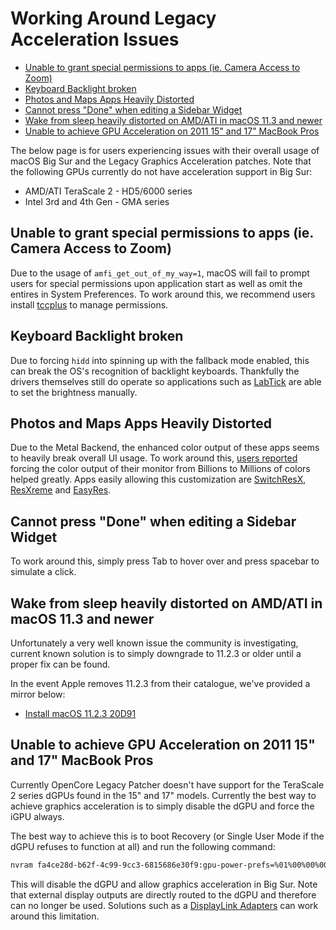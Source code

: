 # Working Around Legacy Acceleration Issues

* [Unable to grant special permissions to apps (ie. Camera Access to Zoom)](#unable-to-grant-special-permissions-to-apps-ie-camera-access-to-zoom)
* [Keyboard Backlight broken](keyboard-backlight-broken)
* [Photos and Maps Apps Heavily Distorted](#photos-and-maps-apps-heavily-distorted)
* [Cannot press "Done" when editing a Sidebar Widget](#cannot-press-done-when-editing-a-sidebar-widget)
* [Wake from sleep heavily distorted on AMD/ATI in macOS 11.3 and newer](#wake-from-sleep-heavily-distorted-on-amd-ati-in-macos-11-3-and-newer)
* [Unable to achieve GPU Acceleration on 2011 15" and 17" MacBook Pros](#unable-to-achieve-gpu-acceleration-on-2011-15-and-17-macbook-pros)

The below page is for users experiencing issues with their overall usage of macOS Big Sur and the Legacy Graphics Acceleration patches. Note that the following GPUs currently do not have acceleration support in Big Sur:

* AMD/ATI TeraScale 2 - HD5/6000 series
* Intel 3rd and 4th Gen - GMA series

## Unable to grant special permissions to apps (ie. Camera Access to Zoom)

Due to the usage of `amfi_get_out_of_my_way=1`, macOS will fail to prompt users for special permissions upon application start as well as omit the entires in System Preferences. To work around this, we recommend users install [tccplus](https://github.com/jslegendre/tccplus) to manage permissions.

## Keyboard Backlight broken

Due to forcing `hidd` into spinning up with the fallback mode enabled, this can break the OS's recognition of backlight keyboards. Thankfully the drivers themselves still do operate so applications such as [LabTick](https://www.macupdate.com/app/mac/22151/lab-tick) are able to set the brightness manually.

## Photos and Maps Apps Heavily Distorted

Due to the Metal Backend, the enhanced color output of these apps seems to heavily break overall UI usage. To work around this, [users reported](https://forums.macrumors.com/threads/macos-11-big-sur-on-unsupported-macs-thread.2242172/post-29870324) forcing the color output of their monitor from Billions to Millions of colors helped greatly. Apps easily allowing this customization are [SwitchResX](https://www.madrau.com), [ResXreme](https://macdownload.informer.com/resxtreme/) and [EasyRes](http://easyresapp.com).

## Cannot press "Done" when editing a Sidebar Widget

To work around this, simply press Tab to hover over and press spacebar to simulate a click.

## Wake from sleep heavily distorted on AMD/ATI in macOS 11.3 and newer

Unfortunately a very well known issue the community is investigating, current known solution is to simply downgrade to 11.2.3 or older until a proper fix can be found.

In the event Apple removes 11.2.3 from their catalogue, we've provided a mirror below:

* [Install macOS 11.2.3 20D91](https://archive.org/details/install-mac-os-11.2.3-20-d-91)

## Unable to achieve GPU Acceleration on 2011 15" and 17" MacBook Pros

Currently OpenCore Legacy Patcher doesn't have support for the TeraScale 2 series dGPUs found in the 15" and 17" models. Currently the best way to achieve graphics acceleration is to simply disable the dGPU and force the iGPU always.

The best way to achieve this is to boot Recovery (or Single User Mode if the dGPU refuses to function at all) and run the following command:

```sh
nvram fa4ce28d-b62f-4c99-9cc3-6815686e30f9:gpu-power-prefs=%01%00%00%00
```

This will disable the dGPU and allow graphics acceleration in Big Sur. Note that external display outputs are directly routed to the dGPU and therefore can no longer be used. Solutions such as a [DisplayLink Adapters](https://www.displaylink.com/products/usb-adapters) can work around this limitation.